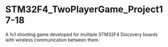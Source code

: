 # STM32F4_TwoPlayerGame_Project17-18
A 1v1 shooting game developed for multiple STM32F4 Discovery boards with wireless communication between them.


